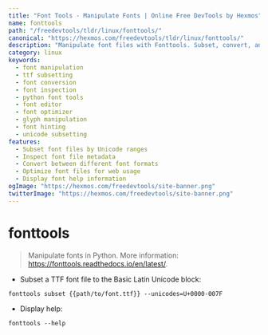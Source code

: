 ```yaml
---
title: "Font Tools - Manipulate Fonts | Online Free DevTools by Hexmos"
name: fonttools
path: "/freedevtools/tldr/linux/fonttools/"
canonical: "https://hexmos.com/freedevtools/tldr/linux/fonttools/"
description: "Manipulate font files with Fonttools. Subset, convert, and inspect font formats. Free online tool, no registration required."
category: linux
keywords:
  - font manipulation
  - ttf subsetting
  - font conversion
  - font inspection
  - python font tools
  - font editor
  - font optimizer
  - glyph manipulation
  - font hinting
  - unicode subsetting
features:
  - Subset font files by Unicode ranges
  - Inspect font file metadata
  - Convert between different font formats
  - Optimize font files for web usage
  - Display font help information
ogImage: "https://hexmos.com/freedevtools/site-banner.png"
twitterImage: "https://hexmos.com/freedevtools/site-banner.png"
---
```


# fonttools

> Manipulate fonts in Python.
> More information: <https://fonttools.readthedocs.io/en/latest/>.

- Subset a TTF font file to the Basic Latin Unicode block:

`fonttools subset {{path/to/font.ttf}} --unicodes=U+0000-007F`

- Display help:

`fonttools --help`
